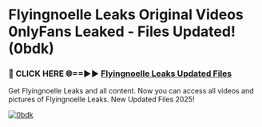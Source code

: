 # Flyingnoelle Leaks Original Videos 0nlyFans Leaked - Files Updated! (0bdk)

<h3>🔴 CLICK HERE 🌐==►► <a href="https://tinyurl.com/2jnfzry5" rel="nofollow">Flyingnoelle Leaks Updated Files</a></h3>

Get Flyingnoelle Leaks and all content. Now you can access all videos and pictures of Flyingnoelle Leaks. New Updated Files 2025!

[![0bdk](https://i.imgur.com/GyGTBgg.gif)](https://tinyurl.com/2jnfzry5)
